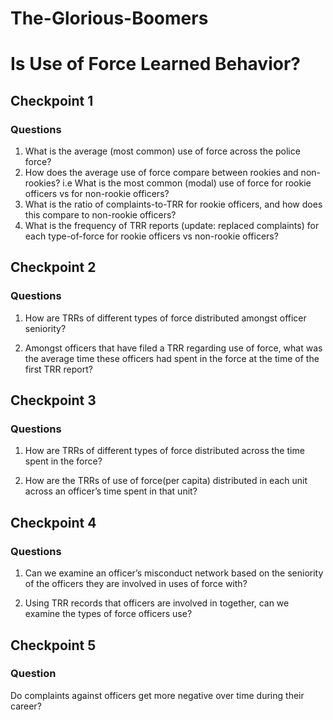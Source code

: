 # The-Glorious-Boomers

# Is Use of Force Learned Behavior?

## Checkpoint 1

### Questions

1. What is the average (most common) use of force across the police force?
2. How does the average use of force compare between rookies and non-rookies? i.e What is the most common (modal) use of force for rookie officers vs for non-rookie officers?
3. What is the ratio of complaints-to-TRR for rookie officers, and how does this compare to non-rookie officers?
4. What is the frequency of TRR reports (update: replaced complaints) for each type-of-force for rookie officers vs non-rookie officers?

## Checkpoint 2

### Questions

1. How are TRRs of different types of force distributed amongst officer seniority?

2. Amongst officers that have filed a TRR regarding use of force, what was the average time these officers had spent in the force at the time of the first TRR report?

## Checkpoint 3

### Questions

1. How are TRRs of different types of force distributed across the time spent in the force?

2. How are the TRRs of use of force(per capita) distributed in each unit across an officer’s time spent in that unit?

## Checkpoint 4

### Questions

1. Can we examine an officer’s misconduct network based on the seniority of the officers they are involved in uses of force with?  

2. Using TRR records that officers are involved in together, can we examine the types of force officers use? 

## Checkpoint 5

### Question

Do complaints against officers get more negative over time during their career? 
 
 
 
